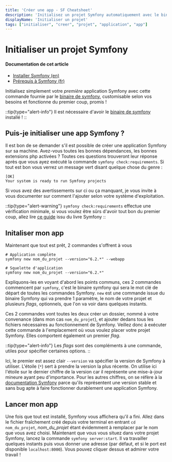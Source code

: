 ```yaml
---
title: 'Créer une app - SF Cheatsheet'
description: 'Initialisez un projet Symfony automatiquement avec le binaire Symfony'
displayName: 'Initialiser un projet'
tags: ["initialiser", "creer", "projet", "application", "app"]
---
```


# Initialiser un projet Symfony

#### **Documentation de cet article**
- [Installer Symfony (en)](https://symfony.com/doc/current/setup.html)
- [Prérequis à Symfony (fr)](https://symfony.com/doc/6.2/the-fast-track/fr/1-tools.html)

Initialisez simplement votre _première_ application Symfony avec cette commande fournie par le [binaire de symfony](https://symfony.com/download), customisable selon vos besoins et fonctionne du premier coup, promis !

::tip{type="alert-info"}
Il est nécessaire d'avoir le [binaire de symfony](https://symfony.com/download) installé !
::

## Puis-je initialiser une app Symfony ?
Il est bon de se demander s'il est possible de créer une application Symfony sur sa machine. Avez-vous toutes les bonnes dépendances, les bonnes extensions php activées ? Toutes ces questions trouveront leur réponse après que vous ayez exécuté la commande `symfony check:requirements`. Si tout est bon vous verrez un message vert disant quelque chose du genre :
```shell
[OK]
Your system is ready to run Symfony projects
```
Si vous avez des avertissements sur ci ou ça manquant, je vous invite à vous documenter sur comment l'ajouter selon votre système d'exploitation.

::tip{type="alert-warning"}
`symfony check:requirements` effectue une vérification minimale, si vous voulez être sûrs d'avoir tout bon du premier coup, allez lire [ce guide](https://symfony.com/doc/6.2/the-fast-track/fr/1-tools.html) issu du livre Symfony
::
## Initaliser mon app
Maintenant que tout est prêt, 2 commandes s'offrent à vous
```shell
# Application complète
symfony new nom_du_projet --version="6.2.*" --webapp

# Squelette d'application
symfony new nom_du_projet --version="6.2.*"
```

Expliquons-les en voyant d'abord les points communs, ces 2 commandes commencent par `symfony`, c'est le binaire symfony qui sera le mot clé de départ de toutes les commandes Symfony. `new` est une commande issue du binaire Symfony qui va prendre 1 paramètre, le nom de votre projet et plusieurs _flags_, optionnels, que l'on va voir dans quelques instants.

Ces 2 commandes vont toutes les deux créer un dossier, nommé à votre convenance (dans mon cas `nom_du_projet`), et ajouter dedans tous les fichiers nécessaires au fonctionnement de Symfony. Veillez donc à exécuter cette commande à l'emplacement où vous voulez placer votre projet Symfony. Elles comportent également un premier _flag_. 

::tip{type="alert-info"}
Les _flags_ sont des compléments à une commande, utiles pour spécifier certaines options.
::

Ici, le premier est assez clair `--version` va spécifier la version de Symfony à utiliser. L'étoile (`*`) sert à prendre la version la plus récente. On utilise ici l'étoile sur le dernier chiffre de la version car il représente une mise-à-jour mineure ayant peu d'importance. Pour les autres chiffres, on se réfère à la [documentation Symfony](https://symfony.com/doc/current/setup.html) parce qu'ils représentent une version stable et sans bug apte à faire fonctionner durablement une application Symfony.

## Lancer mon app
Une fois que tout est installé, Symfony vous affichera qu'il a fini. Allez dans le fichier fraîchement créé depuis votre terminal en entrant `cd nom_du_projet`, _nom_du_projet_ étant évidemment à remplacer par le nom que vous avez choisi. Maintenant que vous vous situez dans votre projet Symfony, lancez la commande `symfony server:start`. Il va travailler quelques instants puis vous donner une adresse (par défaut, et si le port est disponible `localhost:8000`). Vous pouvez cliquer dessus et admirer votre travail !